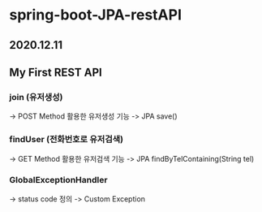 # spring-boot-JPA-restAPI

## 2020.12.11
## My First REST API

### join (유저생성)
  -> POST Method 활용한 유저생성 기능
  -> JPA save()
  
### findUser (전화번호로 유저검색)
  -> GET Method 활용한 유저검색 기능
  -> JPA findByTelContaining(String tel)
  
### GlobalExceptionHandler
  -> status code 정의
  -> Custom Exception 
